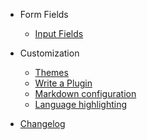 * Form Fields

  * [Input Fields](html_input_fields.md)

* Customization
  * [Themes](themes.md)
  * [Write a Plugin](write-a-plugin.md)
  * [Markdown configuration](markdown.md)
  * [Language highlighting](language-highlight.md)

* [Changelog](changelog.md)
